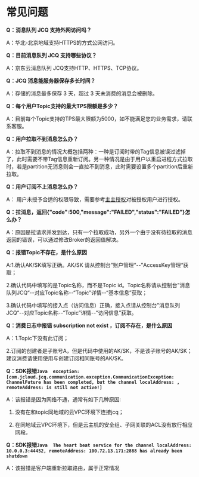 # 常见问题
**Q：消息队列 JCQ 支持外网访问吗？**

A：华北-北京地域支持HTTPS的方式公网访问。

**Q：目前消息队列 JCQ 支持哪些协议？**

A：京东云消息队列 JCQ支持HTTP、HTTPS、TCP协议。

**Q：JCQ 消息能服务器保存多长时间？**

A：存储的消息最多保存 3 天，超过 3 天未消费的消息会被删除。

**Q：每个用户Topic支持的最大TPS限额是多少？**

A：目前每个Topic支持的TPS最大限额为5000，如不能满足您的业务需求，请联系客服。

**Q：用户拉取不到消息怎么办？**

A：拉取不到消息的情况大概包括两种：一种是订阅时带的Tag信息被误过滤掉了，此时需要不带Tag信息重新订阅。另一种情况是由于用户以重启进程方式拉取时，若是partition无消息则会一直拉不到消息，此时需要设置多个partition后重新拉取。

**Q：用户订阅不上消息怎么办？**

A： 用户未授予合适的权限导致，需要参考[主主授权](https://docs.jdcloud.com/cn/message-queue/main-main-authorization)对被授权用户进行授权。

**Q：拉消息，返回{"code":500,"message":"FAILED","status":"FAILED"}怎么办？**

A：原因是拉请求并发到达，只有一个拉取成功，另外一个由于没有待拉取的消息返回的错误，可以通过修改Broker的返回值解决。

**Q：报错Topic不存在，是什么原因**

A:1.确认AK/SK填写正确。AK/SK 请从控制台”账户管理“--”AccessKey管理“获取；

  2.确认代码中填写的是Topic名称，而不是Topic id。Topic名称请从控制台”消息队列JCQ“--对应Topic名称--“Topic”详情--“基本信息”获取；
  
  3.确认代码中填写的接入点（访问信息）正确，接入点请从控制台”消息队列JCQ“--对应Topic名称--“Topic”详情--“访问信息”获取。
  
**Q：消费日志中报错 subscription not exist ，订阅不存在，是什么原因**

A：1.Topic下没有此订阅；

   2.订阅的创建者是子账号A，但是代码中使用的AK/SK，不是该子账号的AK/SK；   建议消费请使用使用与创建订阅相同账号的AK/SK。

**Q：SDK报错```Java 
exception:[com.jcloud.jcq.communication.exception.CommunicationException: ChannelFuture has been completed, but the channel localAddress: , remoteAddress: is still not active!]```**


A：该报错是因为网络不通，通常有如下几种原因:

1. 没有在和topic同地域的云VPC环境下连接jcq；

2. 在同地域云VPC环境下，但是云主机的安全组、子网关联的ACL没有放行相应网段。

**Q：SDK报错```Java 
The heart beat service for the channel localAddress: 10.0.0.3:44452, remoteAddress: 100.72.13.171:2888 has already been shutdown```**

A：该报错是客户端重新拉取路由，属于正常情况
